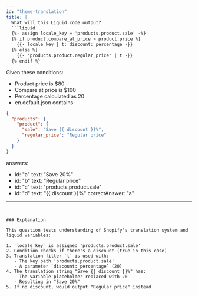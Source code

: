 ```yaml
---
id: "theme-translation"
title: |
  What will this Liquid code output?
  ```liquid
  {%- assign locale_key = 'products.product.sale' -%}
  {% if product.compare_at_price > product.price %}
    {{- locale_key | t: discount: percentage -}}
  {% else %}
    {{- 'products.product.regular_price' | t -}}
  {% endif %}
  ```
  Given these conditions:
  - Product price is $80
  - Compare at price is $100
  - Percentage calculated as 20
  - en.default.json contains:
  ```json
  {
    "products": {
      "product": {
        "sale": "Save {{ discount }}%",
        "regular_price": "Regular price"
      }
    }
  }
  ```

answers:
  - id: "a"
    text: "Save 20%"
  - id: "b"
    text: "Regular price"
  - id: "c"
    text: "products.product.sale"
  - id: "d"
    text: "{{ discount }}%"
correctAnswer: "a"
---
```


### Explanation

This question tests understanding of Shopify's translation system and liquid variables:

1. `locale_key` is assigned 'products.product.sale'
2. Condition checks if there's a discount (true in this case)
3. Translation filter `t` is used with:
   - The key path 'products.product.sale'
   - A parameter `discount: percentage` (20)
4. The translation string "Save {{ discount }}%" has:
   - The variable placeholder replaced with 20
   - Resulting in "Save 20%"
5. If no discount, would output "Regular price" instead 